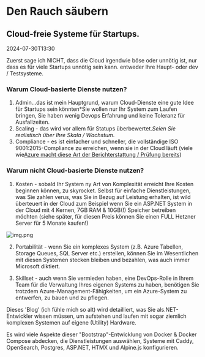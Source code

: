 # Den Rauch säubern

## Cloud-freie Systeme für Startups.

<!--category-- Clearing the smoke, introduction -->
<datetime class="hidden">2024-07-30T13:30</datetime>

Zuerst sage ich NICHT, dass die Cloud irgendwie böse oder unnötig ist, nur dass es für viele Startups unnötig sein kann.
entweder Ihre Haupt- oder dev / Testsysteme.

### Warum Cloud-basierte Dienste nutzen?

1. Admin...das ist mein Hauptgrund, warum Cloud-Dienste eine gute Idee für Startups sein könnten*Sie wollen nur Ihr System zum Laufen bringen, Sie haben wenig Devops Erfahrung und keine Toleranz für Ausfallzeiten.
2. Scaling - das wird vor allem für Statups überbewertet.*Seien Sie realistisch über Ihre Skala / Wachstum*.
3. Compliance - es ist einfacher und schneller, die vollständige ISO 9001:2015-Compliance zu erreichen, wenn sie in der Cloud läuft (viele wie[Azure macht diese Art der Berichterstattung / Prüfung bereits](https://learn.microsoft.com/en-us/azure/compliance/offerings/offering-iso-9001))

### Warum nicht Cloud-basierte Dienste nutzen?

1. Kosten - sobald Ihr System ny Art von Komplexität erreicht Ihre Kosten beginnen können, zu skyrocket. Selbst für einfache Dienstleistungen, was Sie zahlen verus, was Sie in Bezug auf Leistung erhalten, ist wild überteuert in der Cloud zum Beispiel
   wenn Sie ein ASP.NET System in der Cloud mit 4 Kernen, 7GB RAM & 10GB(!) Speicher betreiben möchten (siehe später, für diesen Preis können Sie einen FULL Hetzner Server für 5 Monate kaufen!)

![img.png](img.png?width=500&format=webp)

2. Portabilität - wenn Sie ein komplexes System (z.B. Azure Tabellen, Storage Queues, SQL Server etc.) erstellen, können Sie im Wesentlichen mit diesen Systemen stecken bleiben und bezahlen, was auch immer Microsoft diktiert.

3. Skillset - auch wenn Sie vermieden haben, eine DevOps-Rolle in Ihrem Team für die Verwaltung Ihres eigenen Systems zu haben, benötigen Sie trotzdem Azure-Management-Fähigkeiten, um ein Azure-System zu entwerfen, zu bauen und zu pflegen.

Dieses 'Blog' (ich fühle mich so alt) wird detailliert, was Sie als.NET-Entwickler wissen müssen, um aufstehen und laufen mit sogar ziemlich komplexen Systemen auf eigene (Utility) Hardware.

Es wird viele Aspekte dieser "Bootstrap"-Entwicklung von Docker & Docker Compose abdecken, die Dienstleistungen auswählen, Systeme mit Caddy, OpenSearch, Postgres, ASP.NET, HTMX und Alpine.js konfigurieren.